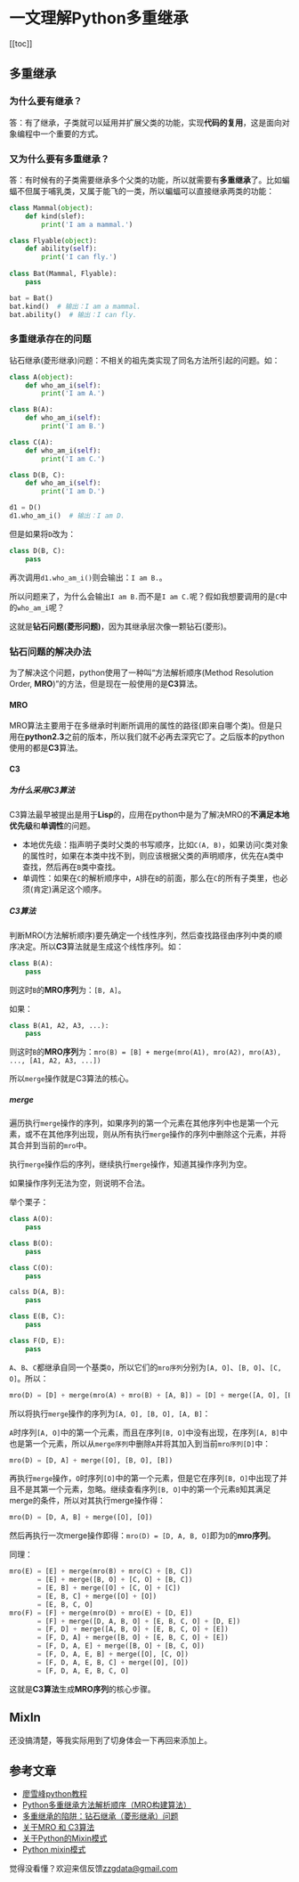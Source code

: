 # 一文理解Python多重继承

[[toc]]

## 多重继承

### 为什么要有继承？

答：有了继承，子类就可以延用并扩展父类的功能，实现**代码的复用**，这是面向对象编程中一个重要的方式。

### 又为什么要有多重继承？

答：有时候有的子类需要继承多个父类的功能，所以就需要有**多重继承**了。比如蝙蝠不但属于哺乳类，又属于能飞的一类，所以蝙蝠可以直接继承两类的功能：

```python
class Mammal(object):
    def kind(slef):
        print('I am a mammal.')

class Flyable(object):
    def ability(self):
        print('I can fly.')
        
class Bat(Mammal, Flyable):
    pass

bat = Bat()
bat.kind()  # 输出：I am a mammal.
bat.ability()  # 输出：I can fly.
```

### 多重继承存在的问题

钻石继承(菱形继承)问题：不相关的祖先类实现了同名方法所引起的问题。如：

```python
class A(object):
    def who_am_i(self):
        print('I am A.')

class B(A):
    def who_am_i(self):
        print('I am B.')

class C(A):
    def who_am_i(self):
        print('I am C.')

class D(B, C):
    def who_am_i(self):
        print('I am D.')

d1 = D()
d1.who_am_i()  # 输出：I am D.
```

但是如果将`D`改为：

```python
class D(B, C):
    pass
```

再次调用`d1.who_am_i()`则会输出：`I am B.`。

所以问题来了，为什么会输出`I am B.`而不是`I am C.`呢？假如我想要调用的是`C`中的`who_am_i`呢？

这就是**钻石问题(菱形问题)**，因为其继承层次像一颗钻石(菱形)。

### 钻石问题的解决办法

为了解决这个问题，python使用了一种叫“方法解析顺序(Method Resolution Order, **MRO**)”的方法，但是现在一般使用的是**C3**算法。

#### MRO

MRO算法主要用于在多继承时判断所调用的属性的路径(即来自哪个类)。但是只用在**python2.3**之前的版本，所以我们就不必再去深究它了。之后版本的python使用的都是**C3**算法。

#### C3

##### 为什么采用C3算法

C3算法最早被提出是用于**Lisp**的，应用在python中是为了解决MRO的**不满足本地优先级**和**单调性**的问题。

- 本地优先级：指声明子类时父类的书写顺序，比如`C(A, B)`，如果访问`C`类对象的属性时，如果在本类中找不到，则应该根据父类的声明顺序，优先在`A`类中查找，然后再在`B`类中查找。
- 单调性：如果在`C`的解析顺序中，`A`排在`B`的前面，那么在`C`的所有子类里，也必须(肯定)满足这个顺序。

##### C3算法

判断MRO(方法解析顺序)要先确定一个线性序列，然后查找路径由序列中类的顺序决定。所以**C3**算法就是生成这个线性序列。如：

```python
class B(A):
    pass
```

则这时`B`的**MRO序列**为：`[B, A]`。

如果：

```python
class B(A1, A2, A3, ...):
    pass
```

则这时`B`的**MRO序列**为：`mro(B) = [B] + merge(mro(A1), mro(A2), mro(A3), ..., [A1, A2, A3, ...])`

所以`merge`操作就是C3算法的核心。

##### merge

遍历执行`merge`操作的序列，如果序列的第一个元素在其他序列中也是第一个元素，或不在其他序列出现，则从所有执行`merge`操作的序列中删除这个元素，并将其合并到当前的`mro`中。

执行`merge`操作后的序列，继续执行`merge`操作，知道其操作序列为空。

如果操作序列无法为空，则说明不合法。

举个栗子：

```python
class A(O):
    pass

class B(O):
    pass

class C(O):
    pass

calss D(A, B):
    pass

class E(B, C):
    pass

class F(D, E):
    pass
```

`A`、`B`、`C`都继承自同一个基类`O`，所以它们的`mro序列`分别为`[A, O]`、`[B, O]`、`[C, O]`。所以：

```python
mro(D) = [D] + merge(mro(A) + mro(B) + [A, B]) = [D] + merge([A, O], [B, O], [A, B])
```

所以将执行`merge`操作的序列为`[A, O], [B, O], [A, B]`：

`A`时序列`[A, O]`中的第一个元素，而且在序列`[B, O]`中没有出现，在序列`[A, B]`中也是第一个元素，所以从`merge序列`中删除`A`并将其加入到当前`mro序列[D]`中：

```python
mro(D) = [D, A] + merge([O], [B, O], [B])
```

再执行`merge`操作，`O`时序列`[O]`中的第一个元素，但是它在序列`[B, O]`中出现了并且不是其第一个元素，忽略。继续查看序列`[B, O]`中的第一个元素`B`知其满足merge的条件，所以对其执行merge操作得：

```python
mro(D) = [D, A, B] + merge([O], [O])
```

然后再执行一次merge操作即得：`mro(D) = [D, A, B, O]`即为`D`的**mro序列**。

同理：

```python
mro(E) = [E] + merge(mro(B) + mro(C) + [B, C])
       = [E] + merge([B, O] + [C, O] + [B, C])
       = [E, B] + merge([O] + [C, O] + [C])
       = [E, B, C] + merge([O] + [O])
       = [E, B, C, O]
mro(F) = [F] + merge(mro(D) + mro(E) + [D, E])
       = [F] + merge([D, A, B, O] + [E, B, C, O] + [D, E])
       = [F, D] + merge([A, B, O] + [E, B, C, O] + [E])
       = [F, D, A] + merge([B, O] + [E, B, C, O] + [E])
       = [F, D, A, E] + merge([B, O] + [B, C, O])
       = [F, D, A, E, B] + merge([O], [C, O])
       = [F, D, A, E, B, C] + merge([O], [O])
       = [F, D, A, E, B, C, O]
```

这就是**C3算法**生成**MRO序列**的核心步骤。

## MixIn

还没搞清楚，等我实际用到了切身体会一下再回来添加上。

## 参考文章

- [廖雪峰python教程](https://www.liaoxuefeng.com/wiki/0014316089557264a6b348958f449949df42a6d3a2e542c000/0014318680104044a55f4a9dbf8452caf71e8dc68b75a18000)
- [Python多重继承方法解析顺序（MRO构建算法）](https://www.jianshu.com/p/33369eb6268e)
- [多重继承的陷阱：钻石继承（菱形继承）问题 ](http://www.cnblogs.com/fclbky/articles/4098181.html)
- [关于MRO 和 C3算法](https://www.jianshu.com/p/a08c61abe895)
- [关于Python的Mixin模式](http://www.bjhee.com/python-mixin.html)
- [Python mixin模式](https://www.jianshu.com/p/933a22ac0eb7)

觉得没看懂？欢迎来信反馈<zzgdata@gmail.com>